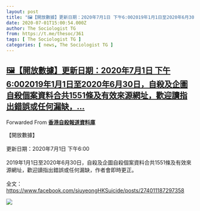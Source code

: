 ```yaml
---
layout: post
title: "🖼【開放數據】更新日期：2020年7月1日 下午6:002019年1月1日至2020年6月30日，自殺及企圖自殺個案資料合共1551條及有效來源網址，歡迎讀指出錯誤或任何漏缺，..."
date: 2020-07-01T15:00:54.000Z
author: The Sociologist TG
from: https://t.me/thesoc/361
tags: [ The Sociologist TG ]
categories: [ news, The Sociologist TG ]
---
```

<!--1593615654000-->
[🖼【開放數據】更新日期：2020年7月1日 下午6:002019年1月1日至2020年6月30日，自殺及企圖自殺個案資料合共1551條及有效來源網址，歡迎讀指出錯誤或任何漏缺，...](https://t.me/thesoc/361)
------

<div>
<p>Forwarded From <b><a href="https://t.me/siuyeongHKSuicide/626">香港自殺報道資料庫</a></b></p><p>【開放數據】<br><br>更新日期：2020年7月1日 下午6:00<br><br>2019年1月1日至2020年6月30日，自殺及企圖自殺個案資料合共1551條及有效來源網址，歡迎讀指出錯誤或任何漏缺，作者會即時更正。<br><br>全文：<a href="https://www.facebook.com/siuyeongHKSuicide/posts/274011187297358" target="_blank" rel="noopener">https://www.facebook.com/siuyeongHKSuicide/posts/274011187297358</a></p><img src="https://cdn5.telesco.pe/file/iy2SLJLxomY5fqHghQKighmsF2lykl776_m6Gwl6I_bisPTtIsOZTti1Vr_Oi_GGVHYceWOB7rVUI-f2EuePJZPXI0f6ofxCbSeuUwG142NubBcAvGEX91GNuQYm_-mz7r9IyoGu6T5pZMBRSoVZKqiY4LK29DyGadipHT2koAjMxSQk3as99fd83I3HORNDghVNsjJed-moKZgTnQN9pig8YX9k0Vr2Y5z_80NNGnbCviciN29YYhYtwk58Ca81O4MTGNU0JTwoQ35WWuz9sC6334SJVfrnIGiTb3SJ_ebgZhMcy6ki26EoT6Kc7kVn6sX0zFbfO9kHZm9g03cRYA.jpg" referrerpolicy="no-referrer">
</div>
